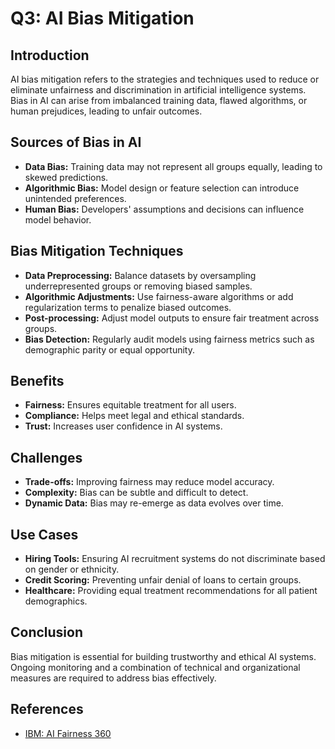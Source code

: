 # Q3: AI Bias Mitigation

## Introduction
AI bias mitigation refers to the strategies and techniques used to reduce or eliminate unfairness and discrimination in artificial intelligence systems. Bias in AI can arise from imbalanced training data, flawed algorithms, or human prejudices, leading to unfair outcomes.

## Sources of Bias in AI
- **Data Bias:** Training data may not represent all groups equally, leading to skewed predictions.
- **Algorithmic Bias:** Model design or feature selection can introduce unintended preferences.
- **Human Bias:** Developers' assumptions and decisions can influence model behavior.

## Bias Mitigation Techniques
- **Data Preprocessing:** Balance datasets by oversampling underrepresented groups or removing biased samples.
- **Algorithmic Adjustments:** Use fairness-aware algorithms or add regularization terms to penalize biased outcomes.
- **Post-processing:** Adjust model outputs to ensure fair treatment across groups.
- **Bias Detection:** Regularly audit models using fairness metrics such as demographic parity or equal opportunity.

## Benefits
- **Fairness:** Ensures equitable treatment for all users.
- **Compliance:** Helps meet legal and ethical standards.
- **Trust:** Increases user confidence in AI systems.

## Challenges
- **Trade-offs:** Improving fairness may reduce model accuracy.
- **Complexity:** Bias can be subtle and difficult to detect.
- **Dynamic Data:** Bias may re-emerge as data evolves over time.

## Use Cases
- **Hiring Tools:** Ensuring AI recruitment systems do not discriminate based on gender or ethnicity.
- **Credit Scoring:** Preventing unfair denial of loans to certain groups.
- **Healthcare:** Providing equal treatment recommendations for all patient demographics.

## Conclusion
Bias mitigation is essential for building trustworthy and ethical AI systems. Ongoing monitoring and a combination of technical and organizational measures are required to address bias effectively.

## References
- [IBM: AI Fairness 360](https://aif360.mybluemix.net/)